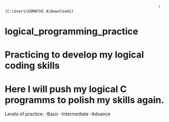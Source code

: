                                                                        !(C:\Users\GOMATHI A\Downloads)
                                                                       


# logical_programming_practice
# Practicing to develop my logical coding skills

# Here I will push my logical C programms to polish my skills again.

Levels of practice:
  -Basic
  -Intermediate
  -Advance
